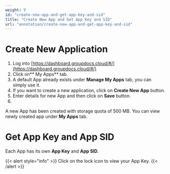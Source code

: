 ```yaml
---
weight: 9
id: "create-new-app-and-get-app-key-and-sid"
title: "Create New App and Get App Key and SID"
url: "annotation/create-new-app-and-get-app-key-and-sid"
---
```







# Create New Application #

1. Log into [https://dashboard.groupdocs.cloud/#/](https://dashboard.groupdocs.cloud/#/)
1. Click on** My Apps** tab.
1. A default App already exists under **Manage My Apps** tab, you can simply use it.
1. If you want to create a new application, click on **Create New App** button.
1. Enter details for new App and then click on **Save** button.
1. 
A new App has been created with storage quota of 500 MB. You can view newly created app under **My Apps** tab.


# Get App Key and App SID #

Each App has its own **App Key** and **App SID**.

{{< alert style="info" >}}
Click on the lock icon to view your App Key.
{{< /alert >}}